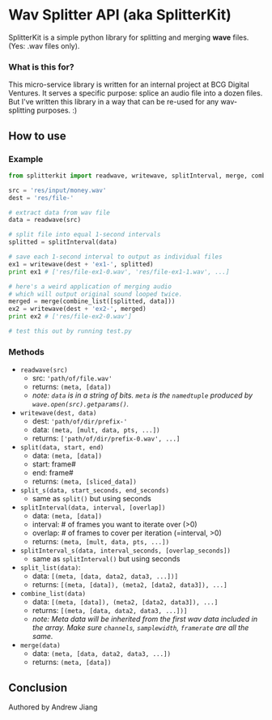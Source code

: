 # Wav Splitter API (aka SplitterKit)

SplitterKit is a simple python library for splitting and merging **wave** files. (Yes: .wav files only).

### What is this for?

This micro-service library is written for an internal project at BCG Digital Ventures. It serves a specific purpose: splice an audio file into a dozen files. But I've written this library in a way that can be re-used for any wav-splitting purposes. :)

## How to use

### Example

```Python
from splitterkit import readwave, writewave, splitInterval, merge, combine_list

src = 'res/input/money.wav'
dest = 'res/file-'

# extract data from wav file
data = readwave(src)

# split file into equal 1-second intervals
splitted = splitInterval(data)

# save each 1-second interval to output as individual files
ex1 = writewave(dest + 'ex1-', splitted)
print ex1 # ['res/file-ex1-0.wav', 'res/file-ex1-1.wav', ...]

# here's a weird application of merging audio
# which will output original sound looped twice.
merged = merge(combine_list([splitted, data]))
ex2 = writewave(dest + 'ex2-', merged)
print ex2 # ['res/file-ex2-0.wav']

# test this out by running test.py
```

### Methods
* `readwave(src)`
  * src: `'path/of/file.wav'`
  * returns: `(meta, [data])`
  * *note: `data` is in a string of bits. `meta` is the `namedtuple` produced by `wave.open(src).getparams()`.*
* `writewave(dest, data)`
  * dest: `'path/of/dir/prefix-'`
  * data: `(meta, [mult, data, pts, ...])`
  * returns: `['path/of/dir/prefix-0.wav', ...]`
* `split(data, start, end)`
  * data: `(meta, [data])`
  * start: frame#
  * end: frame#
  * returns: `(meta, [sliced_data])`
* `split_s(data, start_seconds, end_seconds)`
  * same as `split()` but using seconds
* `splitInterval(data, interval, [overlap])`
  * data: `(meta, [data])`
  * interval: # of frames you want to iterate over (>0)
  * overlap: # of frames to cover per iteration (=interval, >0)
  * returns: `(meta, [mult, data, pts, ...])`
* `splitInterval_s(data, interval_seconds, [overlap_seconds])`
  * same as `splitInterval()` but using seconds
* `split_list(data)`:
  * data: `[(meta, [data, data2, data3, ...])]`
  * returns: `[(meta, [data]), (meta2, [data2, data3]), ...]`
* `combine_list(data)`
  * data: `[(meta, [data]), (meta2, [data2, data3]), ...]`
  * returns: `[(meta, [data, data2, data3, ...])]`
  * *note: Meta data will be inherited from the first wav data included in the array. Make sure `channels`, `samplewidth`, `framerate` are all the same.*
* `merge(data)`
  * data: `(meta, [data, data2, data3, ...])`
  * returns: `(meta, [data])`

## Conclusion

Authored by Andrew Jiang

